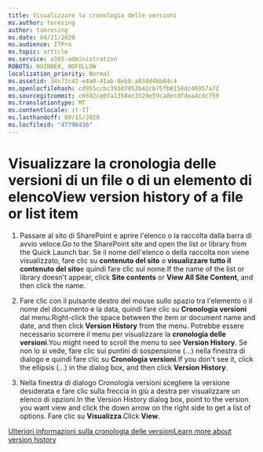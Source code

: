 ```yaml
---
title: Visualizzare la cronologia delle versioni
ms.author: toresing
author: tomresing
ms.date: 04/21/2020
ms.audience: ITPro
ms.topic: article
ms.service: o365-administration
ROBOTS: NOINDEX, NOFOLLOW
localization_priority: Normal
ms.assetid: 34c73c42-e4a0-41ab-8eb8-a834d4bb04c4
ms.openlocfilehash: cd955ccbc393d7052b42cb75fb0158dc46957a72
ms.sourcegitcommit: c6692ce0fa1358ec3529e59ca0ecdfdea4cdc759
ms.translationtype: MT
ms.contentlocale: it-IT
ms.lasthandoff: 09/15/2020
ms.locfileid: "47796436"
---
```

# <a name="view-version-history-of-a-file-or-list-item"></a><span data-ttu-id="e691c-102">Visualizzare la cronologia delle versioni di un file o di un elemento di elenco</span><span class="sxs-lookup"><span data-stu-id="e691c-102">View version history of a file or list item</span></span>

1. <span data-ttu-id="e691c-103">Passare al sito di SharePoint e aprire l'elenco o la raccolta dalla barra di avvio veloce.</span><span class="sxs-lookup"><span data-stu-id="e691c-103">Go to the SharePoint site and open the list or library from the Quick Launch bar.</span></span> <span data-ttu-id="e691c-104">Se il nome dell'elenco o della raccolta non viene visualizzato, fare clic su **contenuto del sito** o **visualizzare tutto il contenuto del sito**e quindi fare clic sul nome.</span><span class="sxs-lookup"><span data-stu-id="e691c-104">If the name of the list or library doesn't appear, click **Site contents** or **View All Site Content**, and then click the name.</span></span>
    
2. <span data-ttu-id="e691c-105">Fare clic con il pulsante destro del mouse sullo spazio tra l'elemento o il nome del documento e la data, quindi fare clic su **Cronologia versioni** dal menu.</span><span class="sxs-lookup"><span data-stu-id="e691c-105">Right-click the space between the item or document name and date, and then click **Version History** from the menu.</span></span> <span data-ttu-id="e691c-106">Potrebbe essere necessario scorrere il menu per visualizzare la **cronologia delle versioni**.</span><span class="sxs-lookup"><span data-stu-id="e691c-106">You might need to scroll the menu to see **Version History**.</span></span> <span data-ttu-id="e691c-107">Se non lo si vede, fare clic sui puntini di sospensione (...) nella finestra di dialogo e quindi fare clic su **Cronologia versioni**.</span><span class="sxs-lookup"><span data-stu-id="e691c-107">If you don't see it, click the ellipsis (...) in the dialog box, and then click **Version History**.</span></span>
    
3. <span data-ttu-id="e691c-108">Nella finestra di dialogo Cronologia versioni scegliere la versione desiderata e fare clic sulla freccia in giù a destra per visualizzare un elenco di opzioni.</span><span class="sxs-lookup"><span data-stu-id="e691c-108">In the Version History dialog box, point to the version you want view and click the down arrow on the right side to get a list of options.</span></span> <span data-ttu-id="e691c-109">Fare clic su **Visualizza**.</span><span class="sxs-lookup"><span data-stu-id="e691c-109">Click **View**.</span></span>
    
[<span data-ttu-id="e691c-110">Ulteriori informazioni sulla cronologia delle versioni</span><span class="sxs-lookup"><span data-stu-id="e691c-110">Learn more about version history</span></span>](https://go.microsoft.com/fwlink/?linkid=875709)
  

